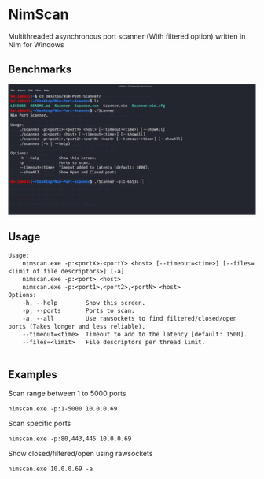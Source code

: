 # NimScan
Multithreaded asynchronous port scanner (With filtered option) written in Nim for Windows

## Benchmarks
![](gif/Scanner.gif)

## Usage
```shell
Usage:
    nimscan.exe -p:<portX>-<portY> <host> [--timeout=<time>] [--files=<limit of file descriptors>] [-a]
    nimscan.exe -p:<port> <host>
    nimscan.exe -p:<port1>,<port2>,<portN> <host>
Options:
    -h, --help        Show this screen.
    -p, --ports       Ports to scan.
    -a, --all         Use rawsockets to find filtered/closed/open ports (Takes longer and less reliable).       
    --timeout=<time>  Timeout to add to the latency [default: 1500].
    --files=<limit>   File descriptors per thread limit.
    
```
## Examples
Scan range between 1 to 5000 ports

```shell
nimscan.exe -p:1-5000 10.0.0.69
```

Scan specific ports
```shell
nimscan.exe -p:80,443,445 10.0.0.69
```

Show closed/filtered/open using rawsockets
```shell
nimscan.exe 10.0.0.69 -a
```
